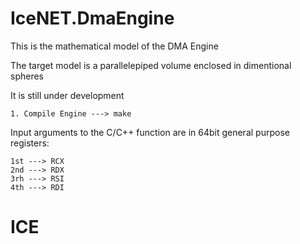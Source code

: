 # IceNET.DmaEngine

This is the mathematical model of the DMA Engine

The target model is a parallelepiped volume enclosed in dimentional spheres

It is still under development

	1. Compile Engine ---> make


Input arguments to the C/C++ function are in 64bit general purpose registers:

	1st ---> RCX
	2nd ---> RDX
	3rh ---> RSI
	4th ---> RDI

# ICE

